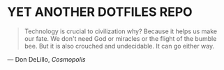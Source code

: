 YET ANOTHER DOTFILES REPO
========
>Technology is crucial to civilization why? Because it helps us make our fate. We don't need God or miracles or the flight of the bumble bee. But it is also crouched and undecidable. It can go either way. 

— Don DeLillo, _Cosmopolis_
